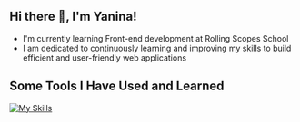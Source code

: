 ## Hi there 👋, I'm Yanina!
- I'm currently learning Front-end development at Rolling Scopes School
- I am dedicated to continuously learning and improving my skills to build efficient and user-friendly web applications

## Some Tools I Have Used and Learned
[![My Skills](https://skillicons.dev/icons?i=js,html,css,wasm)](https://skillicons.dev)
<!--
**YanaLysukha/YanaLysukha** is a ✨ _special_ ✨ repository because its `README.md` (this file) appears on your GitHub profile.

Here are some ideas to get you started:

- 🔭 I’m currently working on ...
- 🌱 I’m currently learning ...
- 👯 I’m looking to collaborate on ...
- 🤔 I’m looking for help with ...
- 💬 Ask me about ...
- 📫 How to reach me: ...
- 😄 Pronouns: ...
- ⚡ Fun fact: ...
-->
